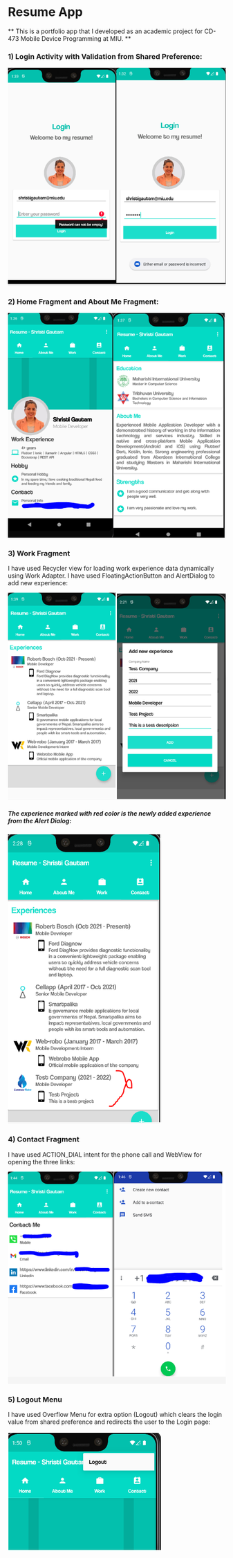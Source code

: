 # Resume App


** This is a portfolio app that I developed as an academic project for CD-473 Mobile Device Programming at MIU. **

### 1)	Login Activity with Validation from Shared Preference:
![Login](https://github.com/shristigautam/Shristi_Resume/blob/master/app/src/main/res/drawable-v24/images/login.PNG)


### 2)	Home Fragment and About Me Fragment:

![Home and About](https://github.com/shristigautam/Shristi_Resume/blob/master/app/src/main/res/drawable-v24/images/Home_and_Aboutme.PNG)
  

### 3)	Work Fragment 

I have used Recycler view for loading work experience data dynamically using Work Adapter. I have used FloatingActionButton and AlertDialog to add new experience: 

![Work](https://github.com/shristigautam/Shristi_Resume/blob/master/app/src/main/res/drawable-v24/images/Work.PNG)


##### The experience marked with red color is the newly added experience from the Alert Dialog: 

![Work Added](https://github.com/shristigautam/Shristi_Resume/blob/master/app/src/main/res/drawable-v24/images/Work_added.PNG)


### 4)	Contact Fragment 

I have used ACTION_DIAL intent for the phone call and WebView for opening the three links: 

![Contact](https://github.com/shristigautam/Shristi_Resume/blob/master/app/src/main/res/drawable-v24/images/Contact%20Me.PNG)
  

### 5)	Logout Menu 
I have used Overflow Menu for extra option (Logout) which clears the login value from shared preference and redirects the user to the Login page:

 ![Logout](https://github.com/shristigautam/Shristi_Resume/blob/master/app/src/main/res/drawable-v24/images/Logout.PNG)

